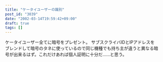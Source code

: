 ```yaml
---
title: "ケータイユーザーの識別"
post_id: "3039"
date: "2002-03-14T19:59:42+09:00"
draft: true
tags: []
---
```



ケータイユーザー全てに暗号をプレゼント。 サブスクライバIDとIPアドレスをブレンドして暗号のタネに使っているので同じ機種でも持ち主が違うと異なる暗号が出来るはず。これだけあれば個人証明に十分だ……と思う。
